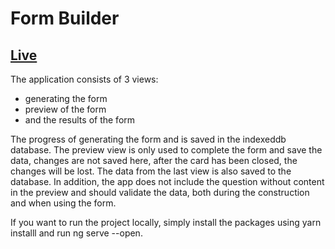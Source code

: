 
# Form Builder
## [Live](https://form-builderx2.herokuapp.com/preview)

The application consists of 3 views:
* generating the form
* preview of the form
* and the results of the form

The progress of generating the form and is saved in the indexeddb database. The preview view is only used to complete the form and save the data, changes are not saved here, after the card has been closed, the changes will be lost. The data from the last view is also saved to the database. In addition, the app does not include the question without content in the preview and should validate the data, both during the construction and when using the form.

If you want to run the project locally, simply install the packages using yarn installl and run ng serve --open.
